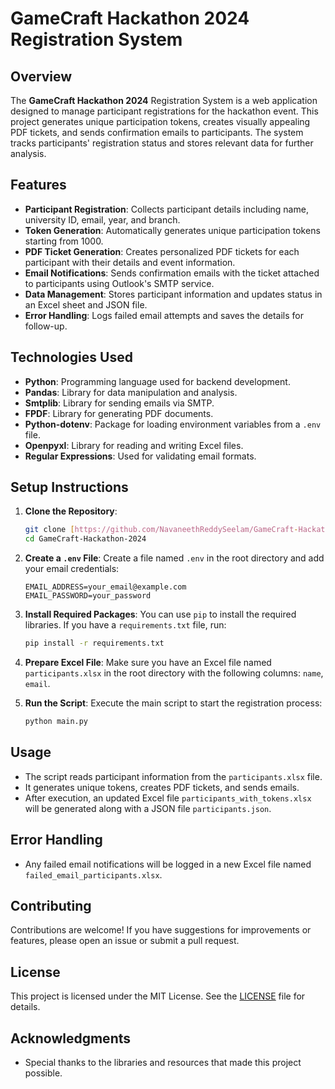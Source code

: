 # GameCraft Hackathon 2024 Registration System

## Overview
The **GameCraft Hackathon 2024** Registration System is a web application designed to manage participant registrations for the hackathon event. This project generates unique participation tokens, creates visually appealing PDF tickets, and sends confirmation emails to participants. The system tracks participants' registration status and stores relevant data for further analysis.

## Features
- **Participant Registration**: Collects participant details including name, university ID, email, year, and branch.
- **Token Generation**: Automatically generates unique participation tokens starting from 1000.
- **PDF Ticket Generation**: Creates personalized PDF tickets for each participant with their details and event information.
- **Email Notifications**: Sends confirmation emails with the ticket attached to participants using Outlook's SMTP service.
- **Data Management**: Stores participant information and updates status in an Excel sheet and JSON file.
- **Error Handling**: Logs failed email attempts and saves the details for follow-up.

## Technologies Used
- **Python**: Programming language used for backend development.
- **Pandas**: Library for data manipulation and analysis.
- **Smtplib**: Library for sending emails via SMTP.
- **FPDF**: Library for generating PDF documents.
- **Python-dotenv**: Package for loading environment variables from a `.env` file.
- **Openpyxl**: Library for reading and writing Excel files.
- **Regular Expressions**: Used for validating email formats.

## Setup Instructions
1. **Clone the Repository**:
   ```bash
   git clone [https://github.com/NavaneethReddySeelam/GameCraft-Hackathon-2024.git](https://github.com/NavaneethReddySeelam/Ticket-Generation-and-E-mail-Delivery.git)
   cd GameCraft-Hackathon-2024
   ```

2. **Create a `.env` File**: 
   Create a file named `.env` in the root directory and add your email credentials:
   ```
   EMAIL_ADDRESS=your_email@example.com
   EMAIL_PASSWORD=your_password
   ```

3. **Install Required Packages**:
   You can use `pip` to install the required libraries. If you have a `requirements.txt` file, run:
   ```bash
   pip install -r requirements.txt
   ```

4. **Prepare Excel File**:
   Make sure you have an Excel file named `participants.xlsx` in the root directory with the following columns: `name`, `email`.

5. **Run the Script**:
   Execute the main script to start the registration process:
   ```bash
   python main.py
   ```

## Usage
- The script reads participant information from the `participants.xlsx` file.
- It generates unique tokens, creates PDF tickets, and sends emails.
- After execution, an updated Excel file `participants_with_tokens.xlsx` will be generated along with a JSON file `participants.json`.

## Error Handling
- Any failed email notifications will be logged in a new Excel file named `failed_email_participants.xlsx`.

## Contributing
Contributions are welcome! If you have suggestions for improvements or features, please open an issue or submit a pull request.

## License
This project is licensed under the MIT License. See the [LICENSE](LICENSE) file for details.

## Acknowledgments
- Special thanks to the libraries and resources that made this project possible.
